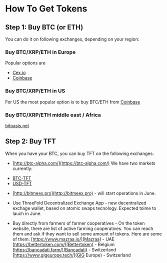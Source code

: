 # How To Get Tokens

## Step 1: Buy BTC (or ETH)

You can do it on following exchanges, depending on your region:

### Buy BTC/XRP/ETH in Europe

Popular options are 
* [Cex.io](https://cex.io/buy-bitcoins)
* [Coinbase](https://www.coinbase.com/buy-bitcoin)

### Buy BTC/XRP/ETH in US
For US the most popular option is to buy BTC/ETH from [Coinbase](https://www.coinbase.com/buy-bitcoin)

### Buy BTC/XRP/ETH middle east / Africa
[bitoasis.net](https://bitoasis.net/en/front/faq)

## Step 2: Buy TFT

When you have your BTC, you can buy TFT on the following exchanges:
* [http://btc-alpha.com/](https://btc-alpha.com/)
We have two markets currently: 
- [BTC-TFT](https://btc-alpha.com/exchange/TFT_BTC/)
- [USD-TFT](https://btc-alpha.com/exchange/TFT_USD/)

* [http://bitmeex.pro](http://bitmeex.pro) - will start operations in June.

* Use ThreeFold Decentralized Exchange App - new decentralized exchage wallet, based on atomic swaps tecnology. Expected toime to lauch in June.

* Buy directly from farmers of farmer cooperatives - On the token website, there are list of active farming cooperatives. You can reach them and ask if they want to sell some amount of tokens.
Here are some of them: 
[https://www.mazraa.io/](Mazraa) - UAE
[https://bettertoken.com/](Bettertoken) - Belgium
[https://bancadati.farm/](Bancadati) - Switzerland
[https://www.gigeurope.tech/](GIG Europe) - Switzerland
